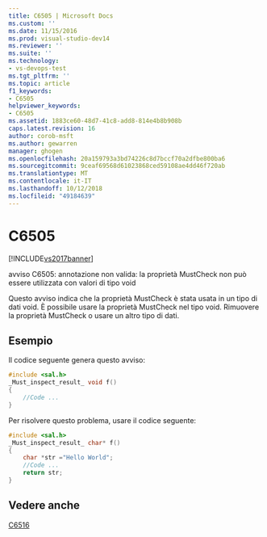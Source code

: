 ```yaml
---
title: C6505 | Microsoft Docs
ms.custom: ''
ms.date: 11/15/2016
ms.prod: visual-studio-dev14
ms.reviewer: ''
ms.suite: ''
ms.technology:
- vs-devops-test
ms.tgt_pltfrm: ''
ms.topic: article
f1_keywords:
- C6505
helpviewer_keywords:
- C6505
ms.assetid: 1883ce60-48d7-41c8-add8-814e4b8b908b
caps.latest.revision: 16
author: corob-msft
ms.author: gewarren
manager: ghogen
ms.openlocfilehash: 20a159793a3bd74226c8d7bccf70a2dfbe800ba6
ms.sourcegitcommit: 9ceaf69568d61023868ced59108ae4dd46f720ab
ms.translationtype: MT
ms.contentlocale: it-IT
ms.lasthandoff: 10/12/2018
ms.locfileid: "49184639"
---
```

# <a name="c6505"></a>C6505
[!INCLUDE[vs2017banner](../includes/vs2017banner.md)]

avviso C6505: annotazione non valida: la proprietà MustCheck non può essere utilizzata con valori di tipo void  
  
 Questo avviso indica che la proprietà MustCheck è stata usata in un tipo di dati void. È possibile usare la proprietà MustCheck nel tipo void. Rimuovere la proprietà MustCheck o usare un altro tipo di dati.  
  
## <a name="example"></a>Esempio  
 Il codice seguente genera questo avviso:  
  
```cpp  
#include <sal.h>  
_Must_inspect_result_ void f()  
{  
    //Code ...  
}  
```  
  
 Per risolvere questo problema, usare il codice seguente:  
  
```cpp  
#include <sal.h>  
_Must_inspect_result_ char* f()  
{  
    char *str ="Hello World";  
    //Code ...  
    return str;  
}  
```  
  
## <a name="see-also"></a>Vedere anche  
 [C6516](../code-quality/c6516.md)



